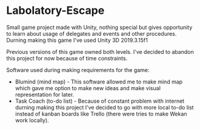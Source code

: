 # Labolatory-Escape
Small game project made with Unity, nothing special but gives opportunity to learn about usage of delegates and events and other procedures.
Durning making this game I've used Unity 3D 2019.3.15f1

Previous versions of this game owned both levels. I've decided to abandon this project for now because of time constraints.

Software used during making requirements for the game:
- Blumind (mind map) - This software allowed me to make mind map which gave me option to make new ideas and make visual representation for later.
- Task Coach (to-do list) - Because of constant problem with internet durning making this project I've decided to go with more local to-do list instead of kanban boards like Trello (there were tries to make Wekan work locally).
